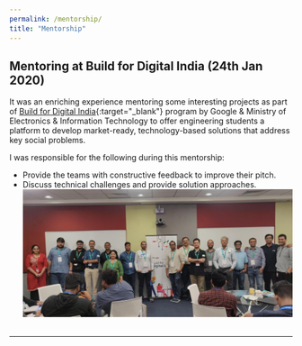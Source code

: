 ```yaml
---
permalink: /mentorship/
title: "Mentorship"
---
```


## Mentoring at Build for Digital India (24th Jan 2020)

It was an enriching experience mentoring some interesting projects as part of 
[Build for Digital India](https://events.withgoogle.com/buildfordigitalindia/){:target="_blank"} program by Google & Ministry of Electronics & Information Technology to offer engineering students a platform to develop market-ready, technology-based solutions that address key social problems.

I was responsible for the following during this mentorship:
- Provide the teams with constructive feedback to improve their pitch.
- Discuss technical challenges and provide solution approaches.
&nbsp;  
![Google Developer Experts](/assets/images/24th_Jan_Build_for_Digital_India.jpg)  
&nbsp;  

----
